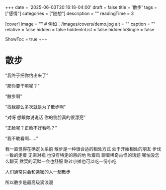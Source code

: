 +++
date = '2025-06-03T20:16:18-04:00'
draft = false
title = '散步'
tags = ["感情"]
categories = ["随想"]
description = ""
readingTime = 3

[cover]
image = ""          # 例如：/images/covers/demo.jpg
alt = ""
caption = ""
relative = false
hidden = false
hiddenInList = false
hiddenInSingle = false

ShowToc = true
+++

# 散步

“我终于把你约出来了”

“那你要干嘛呢？”

“散步啊”

“找我那么多次就是为了散步啊”

“对呀 想跟你说说话 你的侧脸真的很漂亮”

“正脸呢？正脸不好看吗？”

“我不敢看啊……”

我一直觉得在确定关系前 散步是一种很合适的相处方式 处于开始相处的朋友 步伐一致的走着 无需对视 也没有特定的目的地 吹着风 聊着稀奇古怪的话题 哪怕没怎么聊天 默契的沉默一会也舒服 路过小摊也可以吃一份小吃

人们通常只会和亲密的人一起散步

所以散步是最高级滴浪漫
